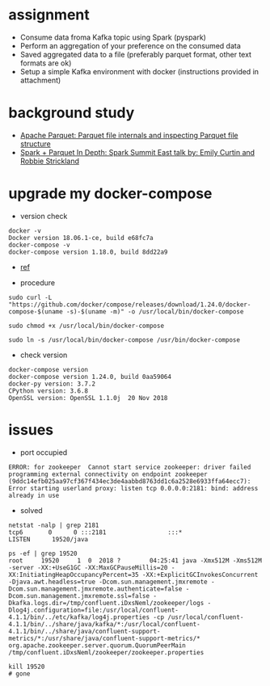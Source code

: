 # assignment
* Consume data froma Kafka topic using Spark (pyspark)
* Perform an aggregation of your preference on the consumed data 
* Saved aggregated data to a file (preferably parquet format, other text formats are ok)
* Setup a simple Kafka environment with docker (instructions provided in attachment)


# background study
* [Apache Parquet: Parquet file internals and inspecting Parquet file structure](https://youtu.be/rVC9F1y38oU)
* [Spark + Parquet In Depth: Spark Summit East talk by: Emily Curtin and Robbie Strickland](https://youtu.be/_0Wpwj_gvzg)

# upgrade my docker-compose
* version check
```shell
docker -v
Docker version 18.06.1-ce, build e68fc7a
docker-compose -v
docker-compose version 1.18.0, build 8dd22a9
```
* [ref](https://docs.docker.com/compose/install/)

* procedure
```shell
sudo curl -L "https://github.com/docker/compose/releases/download/1.24.0/docker-compose-$(uname -s)-$(uname -m)" -o /usr/local/bin/docker-compose

sudo chmod +x /usr/local/bin/docker-compose

sudo ln -s /usr/local/bin/docker-compose /usr/bin/docker-compose
```
* check version
```shell
docker-compose version
docker-compose version 1.24.0, build 0aa59064
docker-py version: 3.7.2
CPython version: 3.6.8
OpenSSL version: OpenSSL 1.1.0j  20 Nov 2018
```

# issues
* port occupied 
```
ERROR: for zookeeper  Cannot start service zookeeper: driver failed programming external connectivity on endpoint zookeeper (9ddc14efb025aa97cf367f434ec3de4aabbd8763dd1c6a2528e6933ffa64ecc7): Error starting userland proxy: listen tcp 0.0.0.0:2181: bind: address already in use
```
* solved
```
netstat -nalp | grep 2181
tcp6       0      0 :::2181                 :::*                    LISTEN      19520/java

ps -ef | grep 19520
root     19520     1  0  2018 ?        04:25:41 java -Xmx512M -Xms512M -server -XX:+UseG1GC -XX:MaxGCPauseMillis=20 -XX:InitiatingHeapOccupancyPercent=35 -XX:+ExplicitGCInvokesConcurrent -Djava.awt.headless=true -Dcom.sun.management.jmxremote -Dcom.sun.management.jmxremote.authenticate=false -Dcom.sun.management.jmxremote.ssl=false -Dkafka.logs.dir=/tmp/confluent.iDxsNeml/zookeeper/logs -Dlog4j.configuration=file:/usr/local/confluent-4.1.1/bin/../etc/kafka/log4j.properties -cp /usr/local/confluent-4.1.1/bin/../share/java/kafka/*:/usr/local/confluent-4.1.1/bin/../share/java/confluent-support-metrics/*:/usr/share/java/confluent-support-metrics/* org.apache.zookeeper.server.quorum.QuorumPeerMain /tmp/confluent.iDxsNeml/zookeeper/zookeeper.properties

kill 19520
# gone
```
